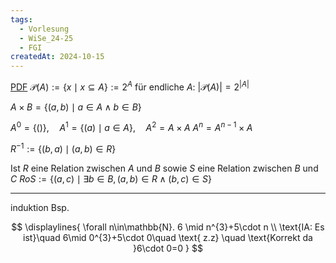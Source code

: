 ```yaml
---
tags:
  - Vorlesung
  - WiSe_24-25
  - FGI
createdAt: 2024-10-15
---
```

[PDF](Mathe_TI_I.pdf)
$\mathcal{P}(A):=\{ x\mid x\subseteq A \}:= {2}^A$
für endliche $A$: $\lvert \mathcal{P}(A) \rvert=2^{\lvert A \rvert}$


$A\times B=\{ (a,b)\mid a\in A \land b\in B \}$


$A^{0}=\{ () \}, \quad A^{1}=\{ (a)\mid a\in A \}, \quad A^{2}=A\times A$
$A^{n}=A^{n-1}\times A$


$R^{-1}:=\{ (b,a)\mid (a,b) \in R \}$

Ist $R$ eine Relation zwischen $A$ und $B$ sowie $S$ eine Relation zwischen $B$ und $C$
$R o S := \{ (a,c) \mid \exists b\in B, (a,b)\in R \land (b,c)\in S \}$


---
induktion
Bsp.

$$
\displaylines{
\forall n\in\mathbb{N}. 6 \mid n^{3}+5\cdot n \\
\text{IA: Es ist}\quad 6\mid 0^{3}+5\cdot 0\quad \text{ z.z} \quad \text{Korrekt da }6\cdot 0=0
}
$$